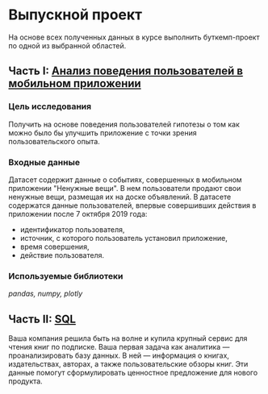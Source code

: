 # Выпускной проект

На основе всех полученных данных в курсе выполнить буткемп-проект по одной из выбранной областей.

## Часть I: [Анализ поведения пользователей в мобильном приложении](https://github.com/IgorRatnikov/portfolio/blob/master/13_graduation_project/13_graduation_project_python.ipynb)

### Цель исследования

Получить на основе поведения пользователей гипотезы о том как можно было бы улучшить приложение с точки зрения пользовательского опыта.

### Входные данные

Датасет содержит данные о событиях, совершенных в мобильном приложении "Ненужные вещи". В нем пользователи продают свои ненужные вещи, размещая их на доске объявлений. В датасете содержатся данные пользователей, впервые совершивших действия в приложении после 7 октября 2019 года:   

- идентификатор пользователя,   
- источник, с которого пользователь установил приложение,   
- время совершения,   
- действие пользователя. 

### Используемые библиотеки

*pandas, numpy, plotly*


## Часть II: [SQL](https://github.com/IgorRatnikov/portfolio/blob/master/13_graduation_project/13_graduation_project_sql.ipynb)

Ваша компания решила быть на волне и купила крупный сервис для чтения книг по подписке. Ваша первая задача как аналитика — проанализировать базу данных. В ней — информация о книгах, издательствах, авторах, а также пользовательские обзоры книг. Эти данные помогут сформулировать ценностное предложение для нового продукта.